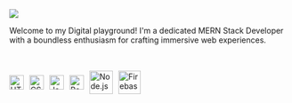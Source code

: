 
<img src="https://i.ibb.co/ygctZMP/MERN-STACK-DEVELOPER.png"/>
<br/>
<p style="margin-bottom:10px;">Welcome to my Digital playground! I'm a dedicated MERN Stack Developer with a boundless enthusiasm for crafting immersive web experiences.</p>
<br/>



<div style="display: flex; align-items: center; margin-top: 10px; padding-top:10px">
  <img align="left" alt="HTML5" width="26px" src="https://cdn.jsdelivr.net/gh/devicons/devicon/icons/html5/html5-original.svg" style="margin-right: 10px;"  /> 
  <img align="left" alt="CSS3" width="26px" src="https://cdn.jsdelivr.net/gh/devicons/devicon/icons/css3/css3-original.svg" style="margin-right: 10px;" />
  <img align="left" alt="JavaScript" width="26px" src="https://cdn.jsdelivr.net/gh/devicons/devicon/icons/javascript/javascript-original.svg" style="margin-right: 10px;" />
  <img align="left" alt="React" width="26px" src="https://cdn.jsdelivr.net/gh/devicons/devicon/icons/react/react-original.svg" style="margin-right: 10px;" />
  <a href="https://nodejs.org" target="_blank">
    <img align="left" alt="Node.js" height="42px"  src="https://raw.githubusercontent.com/rahul-jha98/github_readme_icons/main/language_and_tools/square/node/node.svg" style="margin-right: 10px;" />
  </a>
  <a href="https://firebase.google.com/" target="_blank">
    <img align="left" alt="Firebase" height="42px"  width="40px" src="https://raw.githubusercontent.com/rahul-jha98/github_readme_icons/main/language_and_tools/square/firebase/firebase.svg" />
  </a>
</div>

